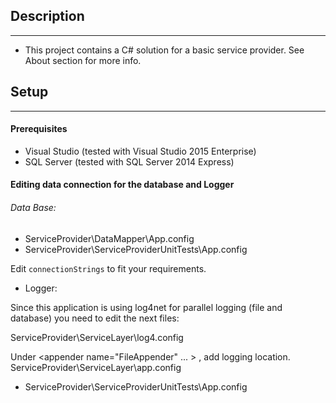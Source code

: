 ## Description
--------------
* This project contains a C# solution for a basic service provider. See About section for more info.

## Setup
--------
#### Prerequisites
* Visual Studio (tested with Visual Studio 2015 Enterprise)
* SQL Server (tested with SQL Server 2014 Express)

#### Editing data connection for the database and Logger
###### Data Base:
* ServiceProvider\DataMapper\App.config
* ServiceProvider\ServiceProviderUnitTests\App.config

Edit <code>connectionStrings</code> to fit your requirements.

* Logger:

Since this application is using log4net for parallel logging (file and database) you need to edit the next files:

ServiceProvider\ServiceLayer\log4.config

Under <appender name="FileAppender" ... > <file value="D:\\log.txt" />, add logging location.
 ServiceProvider\ServiceLayer\app.config

- ServiceProvider\ServiceProviderUnitTests\App.config

